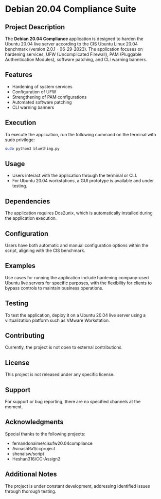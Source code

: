# Debian 20.04 Compliance Suite

## Project Description

The **Debian 20.04 Compliance** application is designed to harden the Ubuntu 20.04 live server according to the CIS Ubuntu Linux 20.04 benchmark (version 2.0.1 - 06-29-2023). The application focuses on hardening services, UFW (Uncomplicated Firewall), PAM (Pluggable Authentication Modules), software patching, and CLI warning banners.

## Features

- Hardening of system services
- Configuration of UFW
- Strengthening of PAM configurations
- Automated software patching
- CLI warning banners

## Execution

To execute the application, run the following command on the terminal with sudo privilege:

```bash
sudo python3 bluething.py
```

## Usage

- Users interact with the application through the terminal or CLI.
- For Ubuntu 20.04 workstations, a GUI prototype is available and under testing.

## Dependencies

The application requires Dos2unix, which is automatically installed during the application execution.

## Configuration

Users have both automatic and manual configuration options within the script, aligning with the CIS benchmark.

## Examples

Use cases for running the application include hardening company-used Ubuntu live servers for specific purposes, with the flexibility for clients to bypass controls to maintain business operations.

## Testing

To test the application, deploy it on a Ubuntu 20.04 live server using a virtualization platform such as VMware Workstation.

## Contributing

Currently, the project is not open to external contributions.

## License

This project is not released under any specific license.

## Support

For support or bug reporting, there are no specified channels at the moment.

## Acknowledgments

Special thanks to the following projects:

- fernandonaime/cisufw20.04compliance
- AvinashRa1/ccproject
- shenalsw/script
- Heshan316/CC-Assign2

## Additional Notes

The project is under constant development, addressing identified issues through thorough testing.
